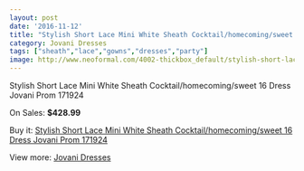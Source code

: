 ```yaml
---
layout: post
date: '2016-11-12'
title: "Stylish Short Lace Mini White Sheath Cocktail/homecoming/sweet 16 Dress Jovani Prom 171924"
category: Jovani Dresses
tags: ["sheath","lace","gowns","dresses","party"]
image: http://www.neoformal.com/4002-thickbox_default/stylish-short-lace-mini-white-sheath-cocktail-homecoming-sweet-16-dress-jovani-prom-171924.jpg
---
```

Stylish Short Lace Mini White Sheath Cocktail/homecoming/sweet 16 Dress Jovani Prom 171924

On Sales: **$428.99**
<a href="https://www.neoformal.com/en/jovani-dresses/1493-stylish-short-lace-mini-white-sheath-cocktail-homecoming-sweet-16-dress-jovani-prom-171924.html"><amp-img layout="responsive" width="600" height="600" src="//www.neoformal.com/4002-thickbox_default/stylish-short-lace-mini-white-sheath-cocktail-homecoming-sweet-16-dress-jovani-prom-171924.jpg" alt="Stylish Short Lace Mini White Sheath Cocktail/homecoming/sweet 16 Dress Jovani Prom 171924 0" /></a>
<a href="https://www.neoformal.com/en/jovani-dresses/1493-stylish-short-lace-mini-white-sheath-cocktail-homecoming-sweet-16-dress-jovani-prom-171924.html"><amp-img layout="responsive" width="600" height="600" src="//www.neoformal.com/4003-thickbox_default/stylish-short-lace-mini-white-sheath-cocktail-homecoming-sweet-16-dress-jovani-prom-171924.jpg" alt="Stylish Short Lace Mini White Sheath Cocktail/homecoming/sweet 16 Dress Jovani Prom 171924 1" /></a>
<a href="https://www.neoformal.com/en/jovani-dresses/1493-stylish-short-lace-mini-white-sheath-cocktail-homecoming-sweet-16-dress-jovani-prom-171924.html"><amp-img layout="responsive" width="600" height="600" src="//www.neoformal.com/4004-thickbox_default/stylish-short-lace-mini-white-sheath-cocktail-homecoming-sweet-16-dress-jovani-prom-171924.jpg" alt="Stylish Short Lace Mini White Sheath Cocktail/homecoming/sweet 16 Dress Jovani Prom 171924 2" /></a>

Buy it: [Stylish Short Lace Mini White Sheath Cocktail/homecoming/sweet 16 Dress Jovani Prom 171924](https://www.neoformal.com/en/jovani-dresses/1493-stylish-short-lace-mini-white-sheath-cocktail-homecoming-sweet-16-dress-jovani-prom-171924.html "Stylish Short Lace Mini White Sheath Cocktail/homecoming/sweet 16 Dress Jovani Prom 171924")

View more: [Jovani Dresses](https://www.neoformal.com/en/15-jovani-dresses "Jovani Dresses")